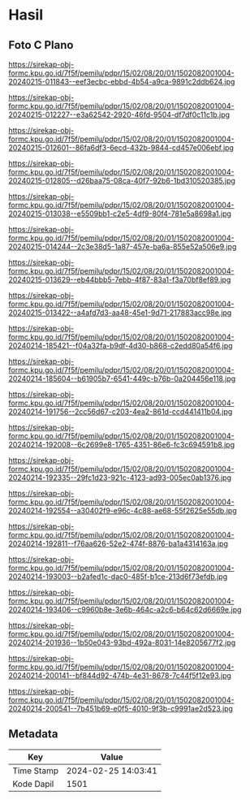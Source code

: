 # Hasil

## Foto C Plano

https://sirekap-obj-formc.kpu.go.id/7f5f/pemilu/pdpr/15/02/08/20/01/1502082001004-20240215-011843--eef3ecbc-ebbd-4b54-a9ca-9891c2ddb624.jpg

https://sirekap-obj-formc.kpu.go.id/7f5f/pemilu/pdpr/15/02/08/20/01/1502082001004-20240215-012227--e3a62542-2920-46fd-9504-df7df0c11c1b.jpg

https://sirekap-obj-formc.kpu.go.id/7f5f/pemilu/pdpr/15/02/08/20/01/1502082001004-20240215-012601--86fa6df3-6ecd-432b-9844-cd457e006ebf.jpg

https://sirekap-obj-formc.kpu.go.id/7f5f/pemilu/pdpr/15/02/08/20/01/1502082001004-20240215-012805--d26baa75-08ca-40f7-92b6-1bd310520385.jpg

https://sirekap-obj-formc.kpu.go.id/7f5f/pemilu/pdpr/15/02/08/20/01/1502082001004-20240215-013038--e5509bb1-c2e5-4df9-80f4-781e5a8698a1.jpg

https://sirekap-obj-formc.kpu.go.id/7f5f/pemilu/pdpr/15/02/08/20/01/1502082001004-20240215-014244--2c3e38d5-1a87-457e-ba6a-855e52a506e9.jpg

https://sirekap-obj-formc.kpu.go.id/7f5f/pemilu/pdpr/15/02/08/20/01/1502082001004-20240215-013629--eb44bbb5-7ebb-4f87-83a1-f3a70bf8ef89.jpg

https://sirekap-obj-formc.kpu.go.id/7f5f/pemilu/pdpr/15/02/08/20/01/1502082001004-20240215-013422--a4afd7d3-aa48-45e1-9d71-217883acc98e.jpg

https://sirekap-obj-formc.kpu.go.id/7f5f/pemilu/pdpr/15/02/08/20/01/1502082001004-20240214-185421--f04a32fa-b9df-4d30-b868-c2edd80a54f6.jpg

https://sirekap-obj-formc.kpu.go.id/7f5f/pemilu/pdpr/15/02/08/20/01/1502082001004-20240214-185604--b61905b7-6541-449c-b76b-0a204456e118.jpg

https://sirekap-obj-formc.kpu.go.id/7f5f/pemilu/pdpr/15/02/08/20/01/1502082001004-20240214-191756--2cc56d67-c203-4ea2-861d-ccd441411b04.jpg

https://sirekap-obj-formc.kpu.go.id/7f5f/pemilu/pdpr/15/02/08/20/01/1502082001004-20240214-192008--6c2699e8-1765-4351-86e6-fc3c694591b8.jpg

https://sirekap-obj-formc.kpu.go.id/7f5f/pemilu/pdpr/15/02/08/20/01/1502082001004-20240214-192335--29fc1d23-921c-4123-ad93-005ec0ab1376.jpg

https://sirekap-obj-formc.kpu.go.id/7f5f/pemilu/pdpr/15/02/08/20/01/1502082001004-20240214-192554--a30402f9-e96c-4c88-ae68-55f2625e55db.jpg

https://sirekap-obj-formc.kpu.go.id/7f5f/pemilu/pdpr/15/02/08/20/01/1502082001004-20240214-192811--f76aa626-52e2-474f-8876-ba1a4314163a.jpg

https://sirekap-obj-formc.kpu.go.id/7f5f/pemilu/pdpr/15/02/08/20/01/1502082001004-20240214-193003--b2afed1c-dac0-485f-b1ce-213d6f73efdb.jpg

https://sirekap-obj-formc.kpu.go.id/7f5f/pemilu/pdpr/15/02/08/20/01/1502082001004-20240214-193406--c9960b8e-3e6b-464c-a2c6-b64c62d6669e.jpg

https://sirekap-obj-formc.kpu.go.id/7f5f/pemilu/pdpr/15/02/08/20/01/1502082001004-20240214-201936--1b50e043-93bd-492a-8031-14e8205677f2.jpg

https://sirekap-obj-formc.kpu.go.id/7f5f/pemilu/pdpr/15/02/08/20/01/1502082001004-20240214-200141--bf844d92-474b-4e31-8678-7c44f5f12e93.jpg

https://sirekap-obj-formc.kpu.go.id/7f5f/pemilu/pdpr/15/02/08/20/01/1502082001004-20240214-200541--7b451b69-e0f5-4010-9f3b-c9991ae2d523.jpg


## Metadata

| Key        | Value               |
| ---------- | ------------------- |
| Time Stamp | 2024-02-25 14:03:41 |
| Kode Dapil | 1501                |



